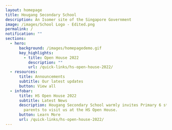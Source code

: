 ```yaml
---
layout: homepage
title: Hougang Secondary School
description: An Isomer site of the Singapore Government
image: /images/School Logo - Edited.png
permalink: /
notification: ""
sections:
  - hero:
      background: /images/homepagedemo.gif
      key_highlights:
        - title: Open House 2022
          description: ""
          url: /quick-links/hs-open-house-2022/
  - resources:
      title: Announcements
      subtitle: Our latest updates
      button: View all
  - infobar:
      title: HS Open House 2022
      subtitle: Latest News
      description: Hougang Secondary School warmly invites Primary 6 students and
        parents to visit us at the HS Open House.
      button: Learn More
      url: /quick-links/hs-open-house-2022/
---
```

